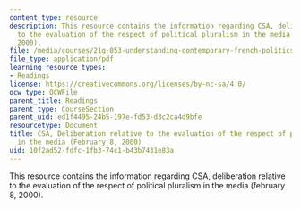 ```yaml
---
content_type: resource
description: This resource contains the information regarding CSA, deliberation relative
  to the evaluation of the respect of political pluralism in the media (february 8,
  2000).
file: /media/courses/21g-053-understanding-contemporary-french-politics-spring-2014/10f2ad52fdfc1fb374c1b43b7431e83a_MIT21G_053S14_CSA.pdf
file_type: application/pdf
learning_resource_types:
- Readings
license: https://creativecommons.org/licenses/by-nc-sa/4.0/
ocw_type: OCWFile
parent_title: Readings
parent_type: CourseSection
parent_uid: ed1f4495-24b5-197e-fd53-d3c2ca4d9bfe
resourcetype: Document
title: CSA, Deliberation relative to the evaluation of the respect of political pluralism
  in the media (February 8, 2000)
uid: 10f2ad52-fdfc-1fb3-74c1-b43b7431e83a
---
```

This resource contains the information regarding CSA, deliberation relative to the evaluation of the respect of political pluralism in the media (february 8, 2000).